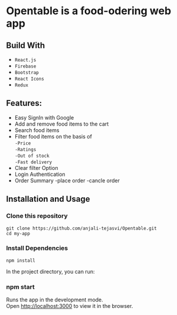 #  Opentable is a food-odering web app


## Build With

- `React.js`
- `Firebase`
- `Bootstrap`
- `React Icons`
- `Redux`


## Features:

- Easy SignIn with Google
- Add and remove food items to the cart
- Search food items
- Filter food items on the basis of
    <br>
     `-Price`<br>
    `-Ratings`<br>
    `-Out of stock`<br>
    `-Fast delivery`<br>
- Clear filter Option
- Login Authentication
- Order Summary 
    -place order
    -cancle order
## Installation and Usage

### Clone this repository

`git clone https://github.com/anjali-tejasvi/Opentable.git`<br>
`cd my-app`

### Install Dependencies

`npm install`

In the project directory, you can run:

### npm start

Runs the app in the development mode.\
Open [http://localhost:3000](http://localhost:3000) to view it in the browser.
